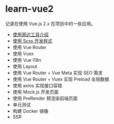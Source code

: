 # learn-vue2

记录在使用 Vue.js 2.x 在项目中的一些应用。

- [使用周边工具介绍](./1-info/)
- [使用 Scss 开发样式](./2-scss/)
- 使用 Vue Router
- 使用 Vuex
- 使用 Vue I18n
- 使用 Layout
- 使用 Vue Router + Vue Meta 实现 SEO 需求
- 使用 Vue Router + Vuex 实现 Preload 全局数据
- 使用 axios 实现接口容错
- 使用 Mock.js 开发页面
- 使用 PreRender 预渲染前端页面
- 单元测试
- 构建 Docker 镜像
- SSR
